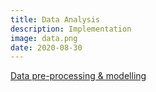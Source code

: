 ```yaml
---
title: Data Analysis
description: Implementation
image: data.png
date: 2020-08-30
---
```


<a href="https://github.com/hayleyshim/data_analysis">Data pre-processing & modelling



